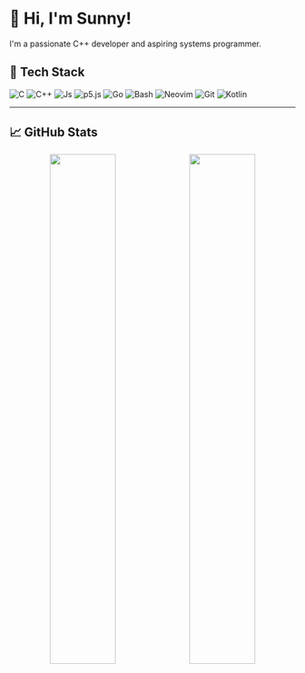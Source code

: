 # 👋 Hi, I'm Sunny!

I'm a passionate C++ developer and aspiring systems programmer.

## 🚀 Tech Stack
![C](https://img.shields.io/badge/C-A8B9CC?style=flat&logo=c&logoColor=white)
![C++](https://img.shields.io/badge/C++-00599C?style=flat&logo=c%2b%2b&logoColor=white)
![Js](https://img.shields.io/badge/Js-F7DF1E?style=flat&logo=javascript&logoColor=black)
![p5.js](https://img.shields.io/badge/p5.js-ED225D?style=flat&logo=p5dotjs&logoColor=white)
![Go](https://img.shields.io/badge/Go-00ADD8?style=flat&logo=go&logoColor=white)
![Bash](https://img.shields.io/badge/Bash-121011?style=flat&logo=gnu-bash&logoColor=white)
![Neovim](https://img.shields.io/badge/Neovim-57A143?style=flat&logo=neovim&logoColor=white)
![Git](https://img.shields.io/badge/Git-F05032?style=flat&logo=git&logoColor=white)
![Kotlin](https://img.shields.io/badge/Kotlin-7F52FF?style=flat&logo=kotlin&logoColor=white)

---

## 📈 GitHub Stats

<p align="center">
  <img width="48%" src="https://github-readme-stats.vercel.app/api?username=SunnyGitGud&show_icons=true&theme=tokyonight" />
  <img width="48%" src="https://github-readme-stats.vercel.app/api/top-langs?username=SunnyGitGud&show_icons=true&theme=tokyonight&layout=compact" />
</p>
